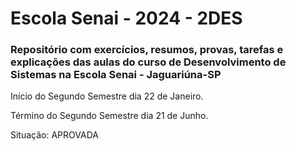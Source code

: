 # Escola Senai - 2024 - 2DES

### Repositório com exercícios, resumos, provas, tarefas e explicações das aulas do curso de Desenvolvimento de Sistemas na Escola Senai - Jaguariúna-SP

 Início do Segundo Semestre dia 22 de Janeiro.

 Término do Segundo Semestre dia 21 de Junho.

 Situação: APROVADA

